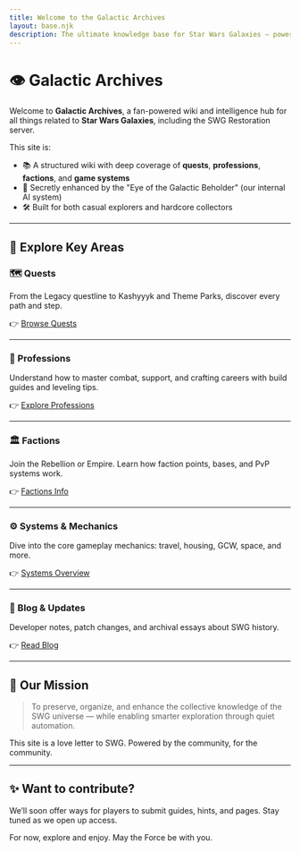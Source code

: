 ```yaml
---
title: Welcome to the Galactic Archives
layout: base.njk
description: The ultimate knowledge base for Star Wars Galaxies – powered by the community and enhanced by the secret Eye of the Beholder.
---
```


# 👁️ Galactic Archives

Welcome to **Galactic Archives**, a fan-powered wiki and intelligence hub for all things related to **Star Wars Galaxies**, including the SWG Restoration server.

This site is:

- 📚 A structured wiki with deep coverage of **quests**, **professions**, **factions**, and **game systems**
- 🧠 Secretly enhanced by the "Eye of the Galactic Beholder" (our internal AI system)
- 🛠 Built for both casual explorers and hardcore collectors

---

## 🚀 Explore Key Areas

### 🗺 Quests
From the Legacy questline to Kashyyyk and Theme Parks, discover every path and step.

👉 [Browse Quests](/quests/)

---

### 🎯 Professions
Understand how to master combat, support, and crafting careers with build guides and leveling tips.

👉 [Explore Professions](/professions/)

---

### 🏛 Factions
Join the Rebellion or Empire. Learn how faction points, bases, and PvP systems work.

👉 [Factions Info](/factions/)

---

### ⚙️ Systems & Mechanics
Dive into the core gameplay mechanics: travel, housing, GCW, space, and more.

👉 [Systems Overview](/systems/)

---

### 📝 Blog & Updates
Developer notes, patch changes, and archival essays about SWG history.

👉 [Read Blog](/blog/)

---

## 🧭 Our Mission

> To preserve, organize, and enhance the collective knowledge of the SWG universe — while enabling smarter exploration through quiet automation.

This site is a love letter to SWG. Powered by the community, for the community.

---

## ✨ Want to contribute?

We’ll soon offer ways for players to submit guides, hints, and pages. Stay tuned as we open up access.

For now, explore and enjoy.
May the Force be with you.
